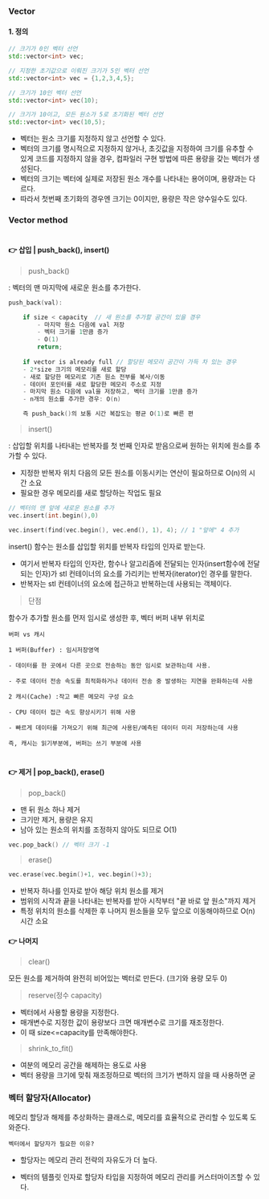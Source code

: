 ### Vector
#### 1. 정의

```cpp
// 크기가 0인 벡터 선언
std::vector<int> vec;

// 지정한 초기값으로 이뤄진 크기가 5인 벡터 선언
std::vector<int> vec = {1,2,3,4,5};

// 크기가 10인 벡터 선언
std::vector<int> vec(10);

// 크기가 10이고, 모든 원소가 5로 초기화된 벡터 선언
std::vector<int> vec(10,5);
```

* 벡터는 원소 크기를 지정하지 않고 선언할 수 있다.
* 벡터의 크기를 명시적으로 지정하지 않거나, 초깃값을 지정하여 크기를 유추할 수 있게 코드를 지정하지 않을 경우, 컴파일러 구현 방법에 따른 용량을 갖는 벡터가 생성된다.
* 벡터의 크기는 벡터에 실제로 저장된 원소 개수를 나타내는 용어이며, 용량과는 다르다.
* 따라서 첫번째 초기화의 경우엔 크기는 0이지만, 용량은 작은 양수일수도 있다.




### Vector method
#
#### :point_right: 삽입 | push_back(), insert()

> push_back()

:   벡터의 맨 마지막에 새로운 원소를 추가한다.

```cpp
push_back(val):

    if size < capacity  // 새 원소를 추가할 공간이 있을 경우
        - 마지막 원소 다음에 val 저장  
        - 벡터 크기를 1만큼 증가
        - O(1)
        return;
    
    if vector is already full // 할당된 메모리 공간이 가득 차 있는 경우
    - 2*size 크기의 메모리를 새로 할당
    - 새로 할당한 메모리로 기존 원소 전부를 복사/이동
    - 데이터 포인터를 새로 할당한 메모리 주소로 지정
    - 마지막 원소 다음에 val을 저장하고, 벡터 크기를 1만큼 증가
    - n개의 원소를 추가한 경우: O(n)

    즉 push_back()의 보통 시간 복잡도는 평균 O(1)로 빠른 편
```
> insert()

: 삽입할 위치를 나타내는 반복자를 첫 번째 인자로 받음으로써 원하는 위치에 원소를 추가할 수 있다.

- 지정한 반복자 위치 다음의 모든 원소를 이동시키는 연산이 필요하므로 O(n)의 시간 소요
- 필요한 경우 메모리를 새로 할당하는 작업도 필요

```cpp
// 벡터의 맨 앞에 새로운 원소를 추가
vec.insert(int.begin(),0)

vec.insert(find(vec.begin(), vec.end(), 1), 4); // 1 "앞에" 4 추가
```

insert() 함수는 원소를 삽입할 위치를 반복자 타입의 인자로 받는다.

- 여기서 반복자 타입의 인자란, 함수나 알고리즘에 전달되는 인자(insert함수에 전달되는 인자)가 stl 컨테이너의 요소를 가리키는 반복자(iterator)인 경우를 말한다.
- 반복자는 stl 컨테이너의 요소에 접근하고 반복하는데 사용되는 객체이다. 

> 단점

함수가 추가할 원소를 먼저 임시로 생성한 후, 벡터 버퍼 내부 위치로
<br>


```
버퍼 vs 캐시

1 버퍼(Buffer) : 임시저장영역

- 데이터를 한 곳에서 다른 곳으로 전송하는 동안 임시로 보관하는데 사용.

- 주로 데이터 전송 속도를 최적화하거나 데이터 전송 중 발생하는 지연을 완화하는데 사용

2 캐시(Cache) :작고 빠른 메모리 구성 요소

- CPU 데이터 접근 속도 향상시키기 위해 사용

- 빠르게 데이터를 가져오기 위해 최근에 사용된/예측된 데이터 미리 저장하는데 사용

즉, 캐시는 읽기부분에, 버퍼는 쓰기 부분에 사용

```
#




#### :point_right: 제거 | pop_back(), erase()

> pop_back()

- 맨 뒤 원소 하나 제거
- 크기만 제거, 용량은 유지
- 남아 있는 원소의 위치를 조정하지 않아도 되므로 O(1)

```cpp
vec.pop_back() // 벡터 크기 -1

```

> erase()

```cpp
vec.erase(vec.begin()+1, vec.begin()+3);
```

-  반복자 하나를 인자로 받아 해당 위치 원소를 제거
-  범위의 시작과 끝을 나타내는 반복자를 받아 시작부터 "끝 바로 앞 원소"까지 제거
- 특정 위치의 원소를 삭제한 후 나머지 원소들을 모두 앞으로 이동해야하므로 O(n) 시간 소요


#### :point_right: 나머지

> clear()

모든 원소를 제거하여 완전히 비어있는 벡터로 만든다. (크기와 용량 모두 0)

> reserve(정수 capacity)


- 벡터에서 사용할 용량을 지정한다.
- 매개변수로 지정한 값이 용량보다 크면 매개변수로 크기를 재조정한다.
- 이 때 size<=capacity를 만족해야한다.

> shrink_to_fit()

- 여분의 메모리 공간을 해제하는 용도로 사용
- 벡터 용량을 크기에 맞춰 재조정하므로 벡터의 크기가 변하지 않을 때 사용하면 굳

### 벡터 할당자(Allocator)

메모리 할당과 해제를 추상화하는 클래스로, 메모리를 효율적으로 관리할 수 있도록 도와준다.

`벡터에서 할당자가 필요한 이유?`

-  할당자는 메모리 관리 전략의 자유도가 더 높다.

- 벡터의 템플릿 인자로 할당자 타입을 지정하여 메모리 관리를 커스터마이즈할 수 있다.







